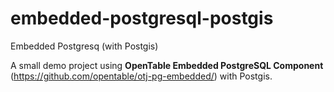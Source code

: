 # embedded-postgresql-postgis
Embedded Postgresq (with Postgis)  

A small demo project using **OpenTable Embedded PostgreSQL Component** (https://github.com/opentable/otj-pg-embedded/) with Postgis.
